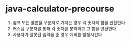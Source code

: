 # java-calculator-precourse

1. 쉼표 또는 콜론을 구분자로 가지는 경우 각 숫자의 합을 반환한다
2. 커스텀 구분자를 통해 각 숫자를 분리하고 그 합을 반환한다
3. 사용자가 잘못된 입력을 준 경우 예외를 발생시킨다 
